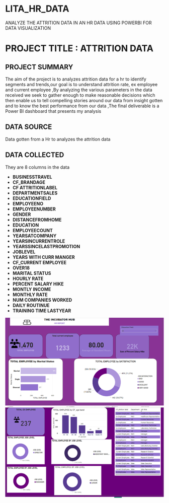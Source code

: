 # LITA_HR_DATA
ANALYZE THE ATTRITION DATA IN AN HR DATA USING POWERBI FOR DATA VISUALIZATION 
#  PROJECT TITLE : ATTRITION DATA

## PROJECT SUMMARY
The  aim of the project is to analyzes attrition data for a  hr to identify segments and trends,our goal is to understand attrition rate, ex employee and current employee  ,By analyzing the various parameters in the data received we seek to gather enough to make reasonable decisions which then enable us to tell compelling stories around our data from insight gotten and to know the best performance from our data ,The final deliverable is a Power BI dashboard that presents my analysis

## DATA SOURCE
Data gotten from a Hr to analyzes the attrition data

## DATA COLLECTED
They are 8 columns in the data
- **BUSINESSTRAVEL**
-  **CF_BRANDAGE**
-  **CF ATTRITIONLABEL**
- **DEPARTMENTSALES**
- **EDUCATIONFIELD**
- **EMPLOYEENO**
- **EMPLOYEENUMBER**
- **GENDER**
- **DISTANCEFROMHOME**
- **EDUCATION**
- **EMPLOYEECOUNT**
- **YEARSATCOMPANY**
- **YEARSINCURRENTROLE**
- **YEARSSINCELASTPROMOTION**
- **JOBLEVEL**
- **YEARS WITH CURR MANGER**
- **CF_CURRENT EMPLOYEE**
- **OVER18**
- **MARITAL STATUS**
-   **HOURLY RATE**
-   **PERCENT SALARY HIKE**
-   **MONTLY INCOME**
-   **MONTHLY RATE**
-  **NUM COMPANIES WORKED**
-  **DAILY ROUTINUE**
-  **TRAINING TIME LASTYEAR**
   
 ![image alt](https://github.com/favourite189/LITA_HR_DATA/blob/main/Screenshot%202024-10-30%20090937.png)
 ![image alt](https://github.com/favourite189/LITA_HR_DATA/blob/main/Screenshot%202024-10-30%20091322.png)
